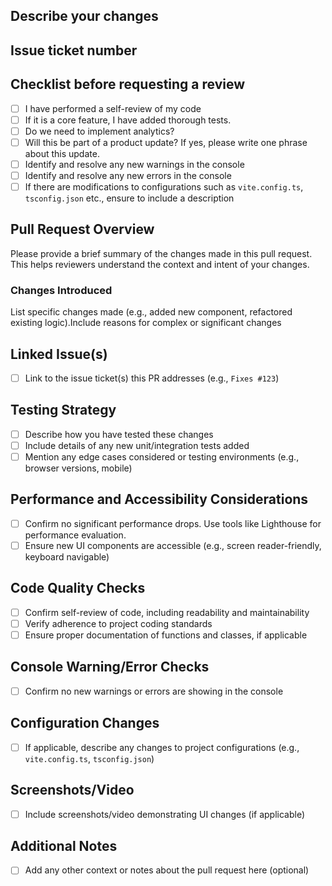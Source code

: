 ## Describe your changes

## Issue ticket number

## Checklist before requesting a review

-   [ ] I have performed a self-review of my code
-   [ ] If it is a core feature, I have added thorough tests.
-   [ ] Do we need to implement analytics?
-   [ ] Will this be part of a product update? If yes, please write one phrase about this update.
-   [ ] Identify and resolve any new warnings in the console
-   [ ] Identify and resolve any new errors in the console
-   [ ] If there are modifications to configurations such as `vite.config.ts`, `tsconfig.json` etc., ensure to include a description

## Pull Request Overview

Please provide a brief summary of the changes made in this pull request. This helps reviewers understand the context and intent of your changes.

### Changes Introduced

List specific changes made (e.g., added new component, refactored existing logic).Include reasons for complex or significant changes

## Linked Issue(s)

-   [ ] Link to the issue ticket(s) this PR addresses (e.g., `Fixes #123`)

## Testing Strategy

-   [ ] Describe how you have tested these changes
-   [ ] Include details of any new unit/integration tests added
-   [ ] Mention any edge cases considered or testing environments (e.g., browser versions, mobile)

## Performance and Accessibility Considerations

-   [ ] Confirm no significant performance drops. Use tools like Lighthouse for performance evaluation.
-   [ ] Ensure new UI components are accessible (e.g., screen reader-friendly, keyboard navigable)

## Code Quality Checks

-   [ ] Confirm self-review of code, including readability and maintainability
-   [ ] Verify adherence to project coding standards
-   [ ] Ensure proper documentation of functions and classes, if applicable

## Console Warning/Error Checks

-   [ ] Confirm no new warnings or errors are showing in the console

## Configuration Changes

-   [ ] If applicable, describe any changes to project configurations (e.g., `vite.config.ts`, `tsconfig.json`)

## Screenshots/Video

-   [ ] Include screenshots/video demonstrating UI changes (if applicable)

## Additional Notes

-   [ ] Add any other context or notes about the pull request here (optional)
